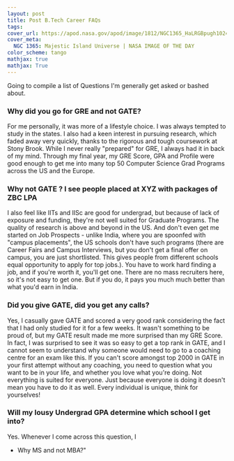 ```yaml
---
layout: post
title: Post B.Tech Career FAQs
tags: 
cover_url: https://apod.nasa.gov/apod/image/1812/NGC1365_HaLRGBpugh1024.jpg
cover_meta: 
  NGC 1365: Majestic Island Universe | NASA IMAGE OF THE DAY
color_scheme: tango
mathjax: true
mathjax: True
---
```


Going to compile a list of Questions I'm generally get asked or bashed about.

### Why did you go for GRE and not GATE?

For me personally, it was more of a lifestyle choice. I was always tempted to study in the states. I also had a keen interest in pursuing research, which faded away very quickly, thanks to the rigorous and tough coursework at Stony Brook. While I never really "prepared" for GRE, I always had it in back of my mind. Through my final year, my GRE Score, GPA and Profile were good enough to get me into many top 50 Computer Science Grad Programs across the US and the Europe. 

### Why not GATE ? I see people placed at XYZ with packages of ZBC LPA 
I also feel like IITs and IISc are good for undergrad, but because of lack of exposure and funding, they're not well suited for Graduate Programs. The quality of research is above and beyond in the US. And don't even get me started on Job Prospects - unlike India, where you are spoonfed with "campus placements", the US schools don't have such programs (there are Career Fairs and Campus Interviews, but you don't get a final offer on campus, you are just shortlisted. This gives people from different schools equal opportunity to apply for top jobs.). You have to work hard finding a job, and if you're worth it, you'll get one. There are no mass recruiters here, so it's not easy to get one. But if you do, it pays you much much better than what you'd earn in India.

### Did you give GATE, did you get any calls?

Yes, I casually gave GATE and scored a very good rank considering the fact that I had only studied for it for a few weeks. It wasn't something to be proud of, but my GATE result made me more surprised than my GRE Score. In fact, I was surprised to see it was so easy to get a top rank in GATE, and I cannot seem to understand why someone would need to go to a coaching centre for an exam like this. If you can't score amongst top 2000 in GATE in your first attempt without any coaching, you need to question what you want to be in your life, and whether you love what you're doing. Not everything is suited for everyone. Just because everyone is doing it doesn't mean you have to do it as well. Every individual is unique, think for yourselves! 

### Will my lousy Undergrad GPA determine which school I get into?

Yes. Whenever I come across this question, I 

- Why MS and not MBA?"